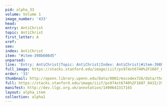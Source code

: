 ```yaml
---
pid: alpha_33
volume: Volume 1
image_number: '433'
head: 
entry: AntiChrist
topic: AntiChrist
first_letter: A
xref: 
see: 
index: AntiChrist
item: "#item-398b608d5"
unparsed: 
line: 'Entry: AntiChrist|Topic: AntiChrist|Index: AntiChrist|#item-398b608d5'
full_image: https://stacks.stanford.edu/image/iiif/ps974xt6740%2F1607_0432/full/full/0/default.jpg
order: '33'
thumbnail: http://openn.library.upenn.edu/Data/0002/mscodex726/data/thumb/1607_0432_thumb.jpg
full: https://stacks.stanford.edu/image/iiif/ps974xt6740%2F1607_0432/298,2732,3150,722/full/0/default.jpg
manifest: http://dev.llgc.org.uk/annotation/1490642317165
layout: alpha_item
collection: alpha1
---
```

